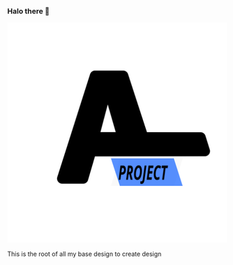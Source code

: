 ### Halo there 👋

![Main Logo](logo/Logo-NoBackground.svg)

This is the root of all my base design to create design

